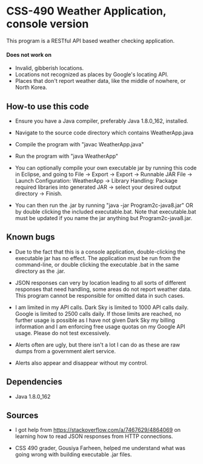 CSS-490 Weather Application, console version
======
This program is a RESTful API based weather checking application.
 
#### Does not work on
* Invalid, gibberish locations.
* Locations not recognized as places by Google's locating API.
* Places that don't report weather data, like the middle of nowhere, or North Korea.
 
## How-to use this code
* Ensure you have a Java compiler, preferably Java 1.8.0_162, installed.
* Navigate to the source code directory which contains WeatherApp.java
* Compile the program with "javac WeatherApp.java"
* Run the program with "java WeatherApp"

* You can optionally compile your own executable jar by running this code in Eclipse, and going to File -> Export ->
Export -> Runnable JAR File -> Launch Configuration: WeatherApp -> Library Handling: Package required libraries into generated JAR -> 
select your desired output directory -> Finish.

* You can then run the .jar by running "java -jar Program2c-java8.jar" OR by double clicking the included executable.bat. Note that executable.bat
must be updated if you name the jar anything but Program2c-java8.jar.

## Known bugs
* Due to the fact that this is a console application, double-clicking the executable jar has no effect. The application must be run
from the command-line, or double clicking the executable .bat in the same directory as the .jar.

* JSON responses can very by location leading to all sorts of different responses that need handling, 
some areas do not report weather data. This program cannot be responsible for omitted data in such cases.

* I am limited in my API calls. Dark Sky is limited to 1000 API calls daily. Google is limited to 2500 calls
daily. If those limits are reached, no further usage is possible as I have not given Dark Sky my billing 
information and I am enforcing free usage quotas on my Google API usage. Please do not test excessively.

* Alerts often are ugly, but there isn't a lot I can do as these are raw dumps from a government alert service.

* Alerts also appear and disappear without my control.
 
## Dependencies
* Java 1.8.0_162

## Sources
* I got help from https://stackoverflow.com/a/7467629/4864069 on learning how to read JSON responses
from HTTP connections.

* CSS 490 grader, Gousiya Farheen, helped me understand what was going wrong with building executable .jar files.
